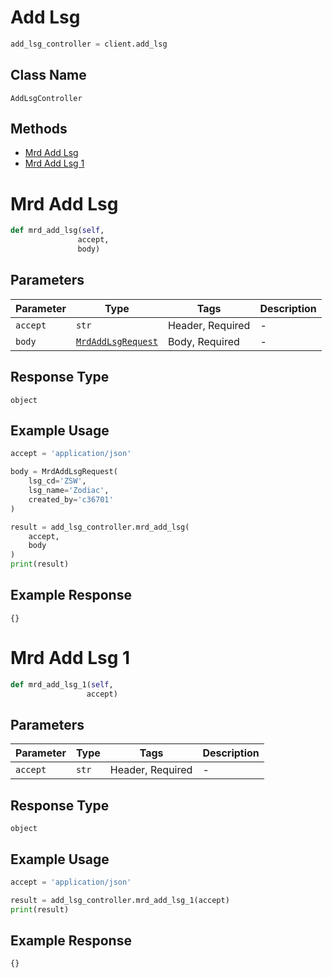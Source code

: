 # Add Lsg

```python
add_lsg_controller = client.add_lsg
```

## Class Name

`AddLsgController`

## Methods

* [Mrd Add Lsg](../../doc/controllers/add-lsg.md#mrd-add-lsg)
* [Mrd Add Lsg 1](../../doc/controllers/add-lsg.md#mrd-add-lsg-1)


# Mrd Add Lsg

```python
def mrd_add_lsg(self,
               accept,
               body)
```

## Parameters

| Parameter | Type | Tags | Description |
|  --- | --- | --- | --- |
| `accept` | `str` | Header, Required | - |
| `body` | [`MrdAddLsgRequest`](../../doc/models/mrd-add-lsg-request.md) | Body, Required | - |

## Response Type

`object`

## Example Usage

```python
accept = 'application/json'

body = MrdAddLsgRequest(
    lsg_cd='ZSW',
    lsg_name='Zodiac',
    created_by='c36701'
)

result = add_lsg_controller.mrd_add_lsg(
    accept,
    body
)
print(result)
```

## Example Response

```
{}
```


# Mrd Add Lsg 1

```python
def mrd_add_lsg_1(self,
                 accept)
```

## Parameters

| Parameter | Type | Tags | Description |
|  --- | --- | --- | --- |
| `accept` | `str` | Header, Required | - |

## Response Type

`object`

## Example Usage

```python
accept = 'application/json'

result = add_lsg_controller.mrd_add_lsg_1(accept)
print(result)
```

## Example Response

```
{}
```

